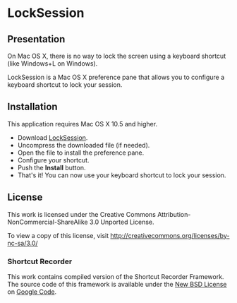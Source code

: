 # LockSession

## Presentation

On Mac OS X, there is no way to lock the screen using a keyboard shortcut (like Windows+L on Windows).

LockSession is a Mac OS X preference pane that allows you to configure a keyboard shortcut to lock your session.

## Installation

This application requires Mac OS X 10.5 and higher.

 * Download [LockSession][directDownload].
 * Uncompress the downloaded file (if needed).
 * Open the file to install the preference pane.
 * Configure your shortcut.
 * Push the **Install** button.
 * That's it! You can now use your keyboard shortcut to lock your session.

## License

This work is licensed under the Creative Commons Attribution-NonCommercial-ShareAlike 3.0 Unported License.

To view a copy of this license, visit http://creativecommons.org/licenses/by-nc-sa/3.0/


### Shortcut Recorder

This work contains compiled version of the Shortcut Recorder Framework. The source code of this framework is available under the [New BSD License][BSDLicense] on [Google Code][shortcutrecorder].


[BSDLicense]: http://www.opensource.org/licenses/bsd-license.php
[shortcutrecorder]: http://code.google.com/p/shortcutrecorder/
[directDownload]: https://github.com/downloads/octiplex/LockSession/LockSession-2.0.zip

